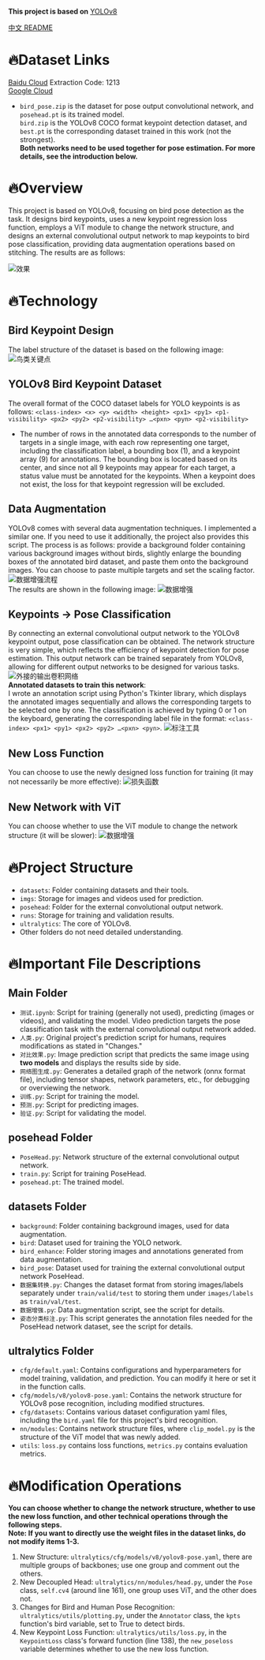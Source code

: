 **This project is based on** [YOLOv8](https://github.com/ultralytics/ultralytics)

[中文 README](README.md)
# 🔥Dataset Links
[Baidu Cloud](https://pan.baidu.com/s/1IAbgjSZs9G7XmKPEwMiBdw?pwd=1213)  Extraction Code: 1213  
[Google Cloud](https://drive.google.com/drive/folders/12iIgp0_4aPTHtyqNYhfS4ZwWmwBjVXlE?usp=drive_link)
- `bird_pose.zip` is the dataset for pose output convolutional network, and `posehead.pt` is its trained model.  
`bird.zip` is the YOLOv8 COCO format keypoint detection dataset, and `best.pt` is the corresponding dataset trained in this work (not the strongest).  
**Both networks need to be used together for pose estimation. For more details, see the introduction below.**

# 🔥Overview
This project is based on YOLOv8, focusing on bird pose detection as the task. It designs bird keypoints, uses a new keypoint regression loss function, employs a ViT module to change the network structure, and designs an external convolutional output network to map keypoints to bird pose classification, providing data augmentation operations based on stitching. The results are as follows:

![效果](./记录/效果.jpg)

# 🔥Technology
## Bird Keypoint Design
The label structure of the dataset is based on the following image:
![鸟类关键点](./记录/关键点.png)

## YOLOv8 Bird Keypoint Dataset
The overall format of the COCO dataset labels for YOLO keypoints is as follows:
`<class-index> <x> <y> <width> <height> <px1> <py1> <p1-visibility> <px2> <py2> <p2-visibility> …<pxn> <pyn> <p2-visibility>`
- The number of rows in the annotated data corresponds to the number of targets in a single image, with each row representing one target, including the classification label, a bounding box (1), and a keypoint array (9) for annotations. The bounding box is located based on its center, and since not all 9 keypoints may appear for each target, a status value must be annotated for the keypoints. When a keypoint does not exist, the loss for that keypoint regression will be excluded.

## Data Augmentation
YOLOv8 comes with several data augmentation techniques. I implemented a similar one. If you need to use it additionally, the project also provides this script. The process is as follows: provide a background folder containing various background images without birds, slightly enlarge the bounding boxes of the annotated bird dataset, and paste them onto the background images. You can choose to paste multiple targets and set the scaling factor.
![数据增强流程](./记录/数据增强流程.png)  
The results are shown in the following image:
![数据增强](./记录/数据增强.png)

## Keypoints -> Pose Classification
By connecting an external convolutional output network to the YOLOv8 keypoint output, pose classification can be obtained. The network structure is very simple, which reflects the efficiency of keypoint detection for pose estimation. This output network can be trained separately from YOLOv8, allowing for different output networks to be designed for various tasks.
![外接的输出卷积网络](./记录/外接的输出卷积网络.png)  
**Annotated datasets to train this network**:  
I wrote an annotation script using Python's Tkinter library, which displays the annotated images sequentially and allows the corresponding targets to be selected one by one. The classification is achieved by typing 0 or 1 on the keyboard, generating the corresponding label file in the format: `<class-index> <px1> <py1> <px2> <py2> …<pxn> <pyn>`.
![标注工具](./记录/标注工具.png)

## New Loss Function
You can choose to use the newly designed loss function for training (it may not necessarily be more effective):
![损失函数](./记录/损失函数.png)

## New Network with ViT
You can choose whether to use the ViT module to change the network structure (it will be slower):
![数据增强](./记录/最终网络.png)

# 🔥Project Structure
- `datasets`: Folder containing datasets and their tools.
- `imgs`: Storage for images and videos used for prediction.
- `posehead`: Folder for the external convolutional output network.
- `runs`: Storage for training and validation results.
- `ultralytics`: The core of YOLOv8.
- Other folders do not need detailed understanding.

# 🔥Important File Descriptions
## Main Folder
- `测试.ipynb`: Script for training (generally not used), predicting (images or videos), and validating the model. Video prediction targets the pose classification task with the external convolutional output network added.
- `人类.py`: Original project's prediction script for humans, requires modifications as stated in "Changes."
- `对比效果.py`: Image prediction script that predicts the same image using **two models** and displays the results side by side.
- `网络图生成.py`: Generates a detailed graph of the network (onnx format file), including tensor shapes, network parameters, etc., for debugging or overviewing the network.
- `训练.py`: Script for training the model.
- `预测.py`: Script for predicting images.
- `验证.py`: Script for validating the model.

## posehead Folder
- `PoseHead.py`: Network structure of the external convolutional output network.
- `train.py`: Script for training PoseHead.
- `posehead.pt`: The trained model.

## datasets Folder
- `background`: Folder containing background images, used for data augmentation.
- `bird`: Dataset used for training the YOLO network.
- `bird_enhance`: Folder storing images and annotations generated from data augmentation.
- `bird_pose`: Dataset used for training the external convolutional output network PoseHead.
- `数据集转换.py`: Changes the dataset format from storing images/labels separately under `train/valid/test` to storing them under `images/labels` as `train/val/test`.
- `数据增强.py`: Data augmentation script, see the script for details.
- `姿态分类标注.py`: This script generates the annotation files needed for the PoseHead network dataset, see the script for details.

## ultralytics Folder
- `cfg/default.yaml`: Contains configurations and hyperparameters for model training, validation, and prediction. You can modify it here or set it in the function calls.
- `cfg/models/v8/yolov8-pose.yaml`: Contains the network structure for YOLOv8 pose recognition, including modified structures.
- `cfg/datasets`: Contains various dataset configuration yaml files, including the `bird.yaml` file for this project's bird recognition.
- `nn/modules`: Contains network structure files, where `clip_model.py` is the structure of the ViT model that was newly added.
- `utils`: `loss.py` contains loss functions, `metrics.py` contains evaluation metrics.

# 🔥Modification Operations
**You can choose whether to change the network structure, whether to use the new loss function, and other technical operations through the following steps.**  
**Note: If you want to directly use the weight files in the dataset links, do not modify items 1-3.**
1. New Structure: `ultralytics/cfg/models/v8/yolov8-pose.yaml`, there are multiple groups of backbones; use one group and comment out the others.
2. New Decoupled Head: `ultralytics/nn/modules/head.py`, under the `Pose` class, `self.cv4` (around line 161), one group uses ViT, and the other does not.
3. Changes for Bird and Human Pose Recognition: `ultralytics/utils/plotting.py`, under the `Annotator` class, the `kpts` function's bird variable, set to True to detect birds.
4. New Keypoint Loss Function: `ultralytics/utils/loss.py`, in the `KeypointLoss` class's forward function (line 138), the `new_poseloss` variable determines whether to use the new loss function.
